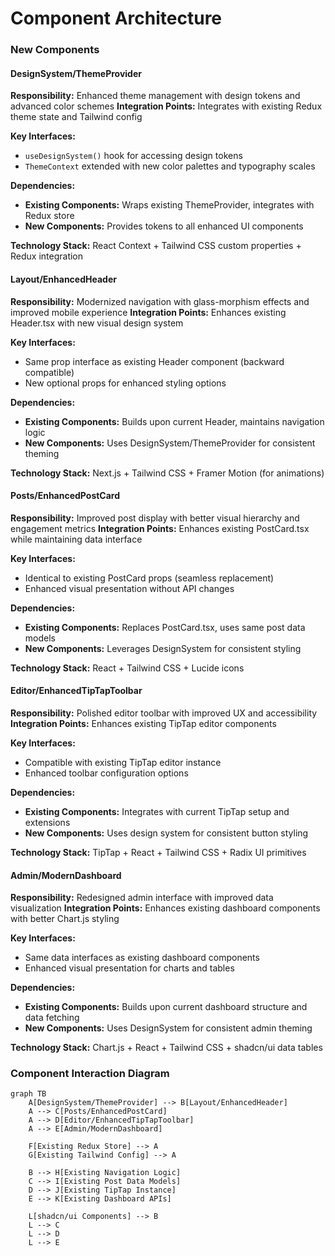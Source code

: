 # Component Architecture

### New Components

#### DesignSystem/ThemeProvider
**Responsibility:** Enhanced theme management with design tokens and advanced color schemes
**Integration Points:** Integrates with existing Redux theme state and Tailwind config

**Key Interfaces:**
- `useDesignSystem()` hook for accessing design tokens
- `ThemeContext` extended with new color palettes and typography scales

**Dependencies:**
- **Existing Components:** Wraps existing ThemeProvider, integrates with Redux store
- **New Components:** Provides tokens to all enhanced UI components

**Technology Stack:** React Context + Tailwind CSS custom properties + Redux integration

#### Layout/EnhancedHeader
**Responsibility:** Modernized navigation with glass-morphism effects and improved mobile experience
**Integration Points:** Enhances existing Header.tsx with new visual design system

**Key Interfaces:**
- Same prop interface as existing Header component (backward compatible)
- New optional props for enhanced styling options

**Dependencies:**
- **Existing Components:** Builds upon current Header, maintains navigation logic
- **New Components:** Uses DesignSystem/ThemeProvider for consistent theming

**Technology Stack:** Next.js + Tailwind CSS + Framer Motion (for animations)

#### Posts/EnhancedPostCard
**Responsibility:** Improved post display with better visual hierarchy and engagement metrics
**Integration Points:** Enhances existing PostCard.tsx while maintaining data interface

**Key Interfaces:**
- Identical to existing PostCard props (seamless replacement)
- Enhanced visual presentation without API changes

**Dependencies:**
- **Existing Components:** Replaces PostCard.tsx, uses same post data models
- **New Components:** Leverages DesignSystem for consistent styling

**Technology Stack:** React + Tailwind CSS + Lucide icons

#### Editor/EnhancedTipTapToolbar
**Responsibility:** Polished editor toolbar with improved UX and accessibility
**Integration Points:** Enhances existing TipTap editor components

**Key Interfaces:**
- Compatible with existing TipTap editor instance
- Enhanced toolbar configuration options

**Dependencies:**
- **Existing Components:** Integrates with current TipTap setup and extensions
- **New Components:** Uses design system for consistent button styling

**Technology Stack:** TipTap + React + Tailwind CSS + Radix UI primitives

#### Admin/ModernDashboard
**Responsibility:** Redesigned admin interface with improved data visualization
**Integration Points:** Enhances existing dashboard components with better Chart.js styling

**Key Interfaces:**
- Same data interfaces as existing dashboard components
- Enhanced visual presentation for charts and tables

**Dependencies:**
- **Existing Components:** Builds upon current dashboard structure and data fetching
- **New Components:** Uses DesignSystem for consistent admin theming

**Technology Stack:** Chart.js + React + Tailwind CSS + shadcn/ui data tables

### Component Interaction Diagram

```mermaid
graph TB
    A[DesignSystem/ThemeProvider] --> B[Layout/EnhancedHeader]
    A --> C[Posts/EnhancedPostCard]
    A --> D[Editor/EnhancedTipTapToolbar]
    A --> E[Admin/ModernDashboard]

    F[Existing Redux Store] --> A
    G[Existing Tailwind Config] --> A

    B --> H[Existing Navigation Logic]
    C --> I[Existing Post Data Models]
    D --> J[Existing TipTap Instance]
    E --> K[Existing Dashboard APIs]

    L[shadcn/ui Components] --> B
    L --> C
    L --> D
    L --> E
```
